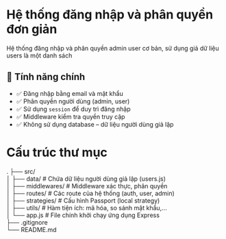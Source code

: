 # Hệ thống đăng nhập và phân quyền đơn giản
Hệ thống đăng nhập và phân quyền admin user cơ bản, sử dụng giả dữ liệu users là một danh sách


## 🚀 Tính năng chính

- ✅ Đăng nhập bằng email và mật khẩu
- ✅ Phân quyền người dùng (admin, user)
- ✅ Sử dụng `session` để duy trì đăng nhập
- ✅ Middleware kiểm tra quyền truy cập
- ✅ Không sử dụng database – dữ liệu người dùng giả lập
# Cấu trúc thư mục
.
├── src/  
│   ├── data/           # Chứa dữ liệu người dùng giả lập (users.js)  
│   ├── middlewares/    # Middleware xác thực, phân quyền  
│   ├── routes/         # Các route của hệ thống (auth, user, admin)  
│   ├── strategies/     # Cấu hình Passport (local strategy)  
│   ├── utils/          # Hàm tiện ích: mã hóa, so sánh mật khẩu,...  
│   └── app.js          # File chính khởi chạy ứng dụng Express  
├── .gitignore            
└── README.md             
